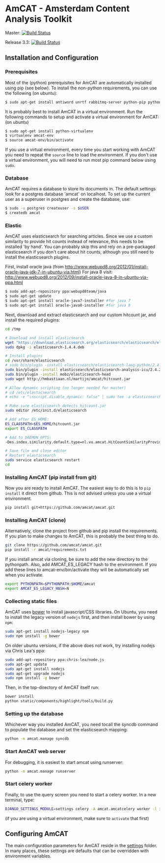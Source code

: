 AmCAT - Amsterdam Content Analysis Toolkit
==========================================

Master: [![Build Status](https://travis-ci.org/amcat/amcat.png?branch=master)](https://travis-ci.org/amcat/amcat)

Release 3.3: [![Build Status](https://travis-ci.org/amcat/amcat.png?branch=release-3.3)](https://travis-ci.org/amcat/amcat)


## Installation and Configuration

### Prerequisites

Most of the (python) prerequisites for AmCAT are automatically installed using pip (see below). To install the non-python requirements, you can use the following (on ubuntu):

```sh
$ sudo apt-get install antiword unrtf rabbitmq-server python-pip python-dev libxml2-dev libxslt-dev lib32z1-dev postgresql postgresql-server-dev-9.4 postgresql-contrib-9.4
```



It is probably best to install AmCAT in a virtual environment. Run the following commands to setup and activate a virtual environment for AmCAT: (on ubuntu)

```sh
$ sudo apt-get install python-virtualenv
$ virtualenv amcat-env
$ source amcat-env/bin/activate
```

If you use a virtual environment, every time you start working with AmCAT you need to repeat the `source` line to load the environment. If you don't use a virtual environment, you will need to run most pip command below using `sudo`. 

### Database

AmCAT requires a database to store its documents in. The default settings look for a postgres database 'amcat' on localhost. To set up the current user as a superuser in postgres and create the database, use:

```sh
$ sudo -u postgres createuser -s $USER
$ createdb amcat
```

### Elastic

AmCAT uses elasticsearch for searching articles. Since we use a custom similarity to provide hit counts instead of relevance, this needs to be installed 'by hand'. You can probably skip this and rely on a pre-packaged elasticsearch if you don't care about hit counts, although you still need to install the elasticsearch plugins.

First, install oracle java (from http://www.webupd8.org/2012/01/install-oracle-java-jdk-7-in-ubuntu-via.html)
For java 8 visit: http://www.webupd8.org/2012/09/install-oracle-java-8-in-ubuntu-via-ppa.html

```sh
$ sudo add-apt-repository ppa:webupd8team/java
$ sudo apt-get update
$ sudo apt-get install oracle-java7-installer #for java 7
$ sudo apt-get install oracle-java8-installer #for java 8
```


Next, download and extract elasticsearch and our custom hitcount jar, and install the required plugins:

```sh
cd /tmp

# Download and install elasticsearch
wget "https://download.elasticsearch.org/elasticsearch/elasticsearch/elasticsearch-1.4.4.deb"
sudo dpkg -i elasticsearch-1.4.4.deb

# Install plugins
cd /usr/share/elasticsearch
# sudo bin/plugin -install elasticsearch/elasticsearch-lang-python/2.4.1 (no longer needed for master)
sudo bin/plugin -install elasticsearch/elasticsearch-analysis-icu/2.4.2
sudo bin/plugin -install mobz/elasticsearch-head
sudo wget http://hmbastiaan.nl/martijn/amcat/hitcount.jar

# Allow dynamic scripting (no longer needed for master)
# cd /etc/elasticsearch
# echo -e "\nscript.disable_dynamic: false" | sudo tee -a elasticsearch.yml

# Make sure elasticsearch detects hitcount.jar
sudo editor /etc/init.d/elasticsearch

# Add after ES_HOME:
ES_CLASSPATH=$ES_HOME/hitcount.jar
export ES_CLASSPATH

# Add to DAEMON_OPTS:
-Des.index.similarity.default.type=nl.vu.amcat.HitCountSimilarityProvider

# Save file and close editor
# Restart elasticsearch
sudo service elasticsearch restart
cd
```

### Installing AmCAT (pip install from git)

Now you are ready to install AmCAT. The easiest way to do this is to `pip install` it direct from github. 
This is not advised unless you use a virtual environment.

```sh
pip install git+https://github.com/amcat/amcat.git
```

### Installing AmCAT (clone)

Alternatively, clone the project from github and pip install the requirements. If you plan to make changes to 
AmCAT, this is probably the best thing to do. 

```sh
git clone https://github.com/amcat/amcat.git
pip install -r amcat/requirements.txt
```

If you install amcat via cloning, be sure to add the new directory to the pythonpath. 
Also, add AMCAT_ES_LEGACY hash to the environment.
If you add these lines to amcat-env/bin/activate they will be automatically set when you activate.

```sh
export PYTHONPATH=$PYTHONPATH:$HOME/amcat
export AMCAT_ES_LEGACY_HASH=N
```

### Collecting static files

AmCAT uses [bower](http://bower.io/) to install javascript/CSS libraries. On Ubuntu, you need to install the legacy version of `nodejs` first, and then install bower by using `npm`:

```sh
sudo apt-get install nodejs-legacy npm
sudo npm install -g bower
```

On older ubuntu versions, if the above does not work, try installing nodejs via Chris Lea's ppa:

```sh
sudo add-apt-repository ppa:chris-lea/node.js
sudo apt-get update
sudo apt-get install nodejs
sudo apt-get upgrade nodejs
sudo npm install -g bower
```

Then, in the top-directory of AmCAT itself run:

```sh
bower install
python static/components/highlight/tools/build.py
```

### Setting up the database

Whichever way you installed AmCAT, you need tocall the syncdb command to populate the database and set the elasticsearch mapping:

```sh
python -m amcat.manage syncdb
```

### Start AmCAT web server

For debugging, it is easiest to start amcat using runserver:

```sh
python -m amcat.manage runserver
```

### Start celery worker

Finally, to use the query screen you need to start a celery worker. In a new terminal, type:

```sh
DJANGO_SETTINGS_MODULE=settings celery -A amcat.amcatcelery worker -l info -Q amcat
```

(if you are using a virtual environment, make sure to `activate` that first)

## Configuring AmCAT

The main configuration parameters for AmCAT reside in the [settings](https://github.com/amcat/amcat/tree/master/settings) folder. In many places, these settings are defaults that can be overridden with environment variables. 
